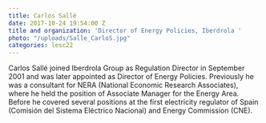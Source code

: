 ```yaml
---
title: Carlos Sallé
date: 2017-10-24 19:54:00 Z
title and organization: 'Director of Energy Policies, Iberdrola '
photo: "/uploads/Salle_CarloS.jpg"
categories: lesc22
---
```


Carlos Sallé joined Iberdrola Group as Regulation Director in September 2001 and was later appointed as Director of Energy Policies. Previously he was a consultant for NERA (National Economic Research Associates), where he held the position of Associate Manager for the Energy Area. Before he covered several positions at the first electricity regulator of Spain (Comisión del Sistema Eléctrico Nacional) and Energy Commission (CNE).

